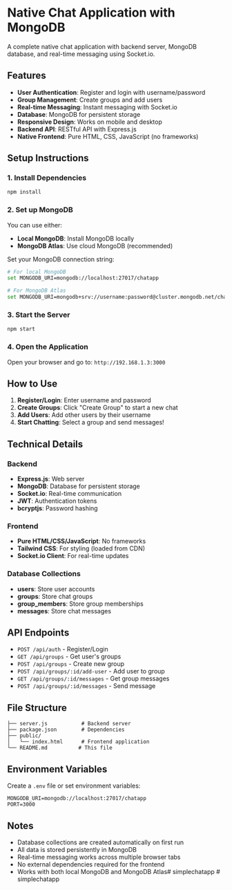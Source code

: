 # Native Chat Application with MongoDB

A complete native chat application with backend server, MongoDB database, and real-time messaging using Socket.io.

## Features

- **User Authentication**: Register and login with username/password
- **Group Management**: Create groups and add users
- **Real-time Messaging**: Instant messaging with Socket.io
- **Database**: MongoDB for persistent storage
- **Responsive Design**: Works on mobile and desktop
- **Backend API**: RESTful API with Express.js
- **Native Frontend**: Pure HTML, CSS, JavaScript (no frameworks)

## Setup Instructions

### 1. Install Dependencies
```bash
npm install
```

### 2. Set up MongoDB
You can use either:
- **Local MongoDB**: Install MongoDB locally
- **MongoDB Atlas**: Use cloud MongoDB (recommended)

Set your MongoDB connection string:
```bash
# For local MongoDB
set MONGODB_URI=mongodb://localhost:27017/chatapp

# For MongoDB Atlas
set MONGODB_URI=mongodb+srv://username:password@cluster.mongodb.net/chatapp
```

### 3. Start the Server
```bash
npm start
```

### 4. Open the Application
Open your browser and go to: `http://192.168.1.3:3000`

## How to Use

1. **Register/Login**: Enter username and password
2. **Create Groups**: Click "Create Group" to start a new chat
3. **Add Users**: Add other users by their username
4. **Start Chatting**: Select a group and send messages!

## Technical Details

### Backend
- **Express.js**: Web server
- **MongoDB**: Database for persistent storage
- **Socket.io**: Real-time communication
- **JWT**: Authentication tokens
- **bcryptjs**: Password hashing

### Frontend
- **Pure HTML/CSS/JavaScript**: No frameworks
- **Tailwind CSS**: For styling (loaded from CDN)
- **Socket.io Client**: For real-time updates

### Database Collections
- **users**: Store user accounts
- **groups**: Store chat groups
- **group_members**: Store group memberships
- **messages**: Store chat messages

## API Endpoints

- `POST /api/auth` - Register/Login
- `GET /api/groups` - Get user's groups
- `POST /api/groups` - Create new group
- `POST /api/groups/:id/add-user` - Add user to group
- `GET /api/groups/:id/messages` - Get group messages
- `POST /api/groups/:id/messages` - Send message

## File Structure

```
├── server.js           # Backend server
├── package.json        # Dependencies
├── public/
│   └── index.html      # Frontend application
└── README.md          # This file
```

## Environment Variables

Create a `.env` file or set environment variables:
```
MONGODB_URI=mongodb://localhost:27017/chatapp
PORT=3000
```

## Notes

- Database collections are created automatically on first run
- All data is stored persistently in MongoDB
- Real-time messaging works across multiple browser tabs
- No external dependencies required for the frontend
- Works with both local MongoDB and MongoDB Atlas#   s i m p l e c h a t a p p  
 #   s i m p l e c h a t a p p  
 